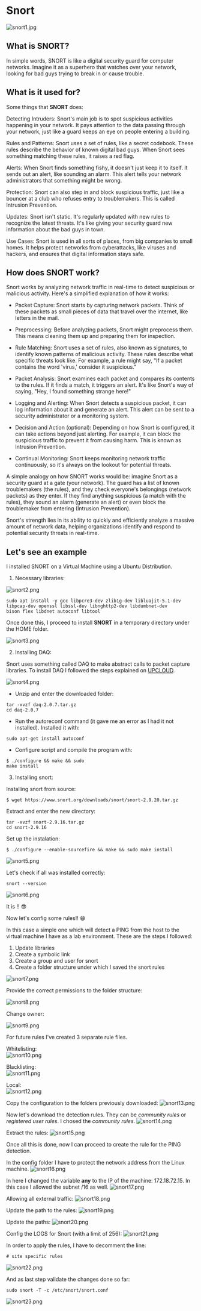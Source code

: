 # Snort

![snort1.jpg](imgs/snort1.jpg)

## What is SNORT?  

In simple words, SNORT is like a digital security guard for computer networks. Imagine it as a superhero that watches over your network, looking for bad guys trying to break in or cause trouble.

## What is it used for?

Some things that <b>SNORT</b> does:

Detecting Intruders: Snort's main job is to spot suspicious activities happening in your network. It pays attention to the data passing through your network, just like a guard keeps an eye on people entering a building.

Rules and Patterns: Snort uses a set of rules, like a secret codebook. These rules describe the behavior of known digital bad guys. When Snort sees something matching these rules, it raises a red flag.

Alerts: When Snort finds something fishy, it doesn't just keep it to itself. It sends out an alert, like sounding an alarm. This alert tells your network administrators that something might be wrong.

Protection: Snort can also step in and block suspicious traffic, just like a bouncer at a club who refuses entry to troublemakers. This is called Intrusion Prevention.

Updates: Snort isn't static. It's regularly updated with new rules to recognize the latest threats. It's like giving your security guard new information about the bad guys in town.

Use Cases: Snort is used in all sorts of places, from big companies to small homes. It helps protect networks from cyberattacks, like viruses and hackers, and ensures that digital information stays safe.

## How does SNORT work?  

Snort works by analyzing network traffic in real-time to detect suspicious or malicious activity. Here's a simplified explanation of how it works:

- Packet Capture: Snort starts by capturing network packets. Think of these packets as small pieces of data that travel over the internet, like letters in the mail.

- Preprocessing: Before analyzing packets, Snort might preprocess them. This means cleaning them up and preparing them for inspection.

- Rule Matching: Snort uses a set of rules, also known as signatures, to identify known patterns of malicious activity. These rules describe what specific threats look like. For example, a rule might say, "If a packet contains the word 'virus,' consider it suspicious."

- Packet Analysis: Snort examines each packet and compares its contents to the rules. If it finds a match, it triggers an alert. It's like Snort's way of saying, "Hey, I found something strange here!"

- Logging and Alerting: When Snort detects a suspicious packet, it can log information about it and generate an alert. This alert can be sent to a security administrator or a monitoring system.

- Decision and Action (optional): Depending on how Snort is configured, it can take actions beyond just alerting. For example, it can block the suspicious traffic to prevent it from causing harm. This is known as Intrusion Prevention.

- Continual Monitoring: Snort keeps monitoring network traffic continuously, so it's always on the lookout for potential threats.

A simple analogy on how SNORT works would be: imagine Snort as a security guard at a gate (your network). The guard has a list of known troublemakers (the rules), and they check everyone's belongings (network packets) as they enter. If they find anything suspicious (a match with the rules), they sound an alarm (generate an alert) or even block the troublemaker from entering (Intrusion Prevention).

Snort's strength lies in its ability to quickly and efficiently analyze a massive amount of network data, helping organizations identify and respond to potential security threats in real-time.

## Let's see an example

I installed SNORT on a Virtual Machine using a Ubuntu Distribution.

1) Necessary libraries:

![snort2.png](imgs/snort2.png)

```
sudo apt install -y gcc libpcre3-dev zlib1g-dev libluajit-5.1-dev libpcap-dev openssl libssl-dev libnghttp2-dev libdumbnet-dev
bison flex libdnet autoconf libtool
```
Once done this, I proceed to install <b>SNORT</b> in a temporary directory under the HOME folder.

![snort3.png](imgs/snort3.png)

2) Installing DAQ:
   
Snort uses something called DAQ to make abstract calls to packet capture libraries. To install DAQ I followed the steps explained on [UPCLOUD](https://upcloud.com/resources/tutorials/installing-snort-on-debian).  

![snort4.png](imgs/snort4.png)

- Unzip and enter the downloaded folder:
```
tar -xvzf daq-2.0.7.tar.gz
cd daq-2.0.7
```
- Run the autoreconf command (it gave me an error as I had it not installed). Installed it with:
```
sudo apt-get install autoconf
```
- Configure script and compile the program with: 
```
$ ./configure && make && sudo
make install
```
3) Installing snort:

Installing snort from source:
```
$ wget https://www.snort.org/downloads/snort/snort-2.9.20.tar.gz
```
Extract and enter the new directory:

```
tar -xvzf snort-2.9.16.tar.gz
cd snort-2.9.16
```

Set up the instalation:

```
$ ./configure --enable-sourcefire && make && sudo make install
```
![snort5.png](imgs/snort5.png)

Let's check if all was installed correctly:

```
snort --version
```

![snort6.png](imgs/snort6.png)

It is !! :sunglasses:

Now let's config some rules!! 😄

In this case a simple one which will detect a PING from the host to the virtual machine I have as a lab environment.
These are the steps I followed:

1) Update libraries
2) Create a symbolic link
3) Create a group and user for snort
4) Create a folder structure under which I saved the snort rules

![snort7.png](imgs/snort7.png)

Provide the correct permissions to the folder structure:

![snort8.png](imgs/snort8.png)

Change owner:

![snort9.png](imgs/snort9.png)

For future rules I've created 3 separate rule files.

Whitelisting:<br>
![snort10.png](imgs/snort10.png)

Blacklisting:<br>
![snort11.png](imgs/snort11.png)

Local:<br>
![snort12.png](imgs/snort12.png)

Copy the configuration to the folders previously downloaded:
![snort13.png](imgs/snort13.png)

Now let's download the detection rules. They can be <i>community rules</i> or <i>registered user rules</i>. I chosed the <i>community rules</i>.
![snort14.png](imgs/snort14.png)

Extract the rules:
![snort15.png](imgs/snort15.png)

Once all this is done, now I can proceed to create the rule for the PING detection.

In the config folder I have to protect the network address from the Linux machine.
![snort16.png](imgs/snort16.png)

In here I changed the variable <b>any</b> to the IP of the machine: 172.18.72.15.
In this case I allowed the subnet /16 as well.
![snort17.png](imgs/snort17.png)

Allowing all external traffic:
![snort18.png](imgs/snort18.png)

Update the path to the rules:
![snort19.png](imgs/snort19.png)

Update the paths:
![snort20.png](imgs/snort20.png)

Config the LOGS for Snort (with a limit of 256):
![snort21.png](imgs/snort21.png)

In order to apply the rules, I have to decomment the line:
```
# site specific rules
```
![snort22.png](imgs/snort22.png)

And as last step validate the changes done so far:
```
sudo snort -T -c /etc/snort/snort.conf
```
![snort23.png](imgs/snort23.png)

